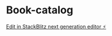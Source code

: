 # Book-catalog

[Edit in StackBlitz next generation editor ⚡️](https://stackblitz.com/~/github.com/Mackehacke/Book-catalog)